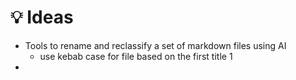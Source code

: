 # 💡 Ideas

- Tools to rename and reclassify a set of markdown files using AI
	- use kebab case for file based on the first title 1
- 


